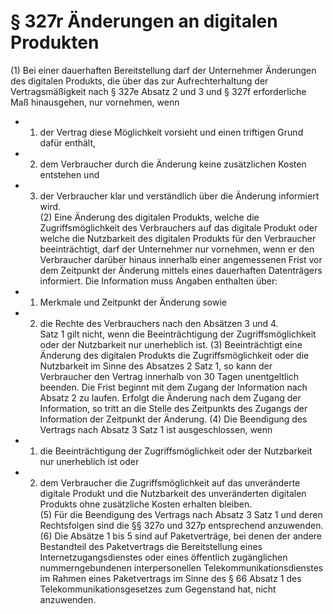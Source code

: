 # § 327r Änderungen an digitalen Produkten
(1) Bei einer dauerhaften Bereitstellung darf der Unternehmer Änderungen des digitalen Produkts, die über das zur Aufrechterhaltung der Vertragsmäßigkeit nach § 327e Absatz 2 und 3 und § 327f erforderliche Maß hinausgehen, nur vornehmen, wenn
* 1. der Vertrag diese Möglichkeit vorsieht und einen triftigen Grund dafür enthält,
* 2. dem Verbraucher durch die Änderung keine zusätzlichen Kosten entstehen und
* 3. der Verbraucher klar und verständlich über die Änderung informiert wird.  
(2) Eine Änderung des digitalen Produkts, welche die Zugriffsmöglichkeit des Verbrauchers auf das digitale Produkt oder welche die Nutzbarkeit des digitalen Produkts für den Verbraucher beeinträchtigt, darf der Unternehmer nur vornehmen, wenn er den Verbraucher darüber hinaus innerhalb einer angemessenen Frist vor dem Zeitpunkt der Änderung mittels eines dauerhaften Datenträgers informiert. Die Information muss Angaben enthalten über:
* 1. Merkmale und Zeitpunkt der Änderung sowie
* 2. die Rechte des Verbrauchers nach den Absätzen 3 und 4.  
Satz 1 gilt nicht, wenn die Beeinträchtigung der Zugriffsmöglichkeit oder der Nutzbarkeit nur unerheblich ist.
(3) Beeinträchtigt eine Änderung des digitalen Produkts die Zugriffsmöglichkeit oder die Nutzbarkeit im Sinne des Absatzes 2 Satz 1, so kann der Verbraucher den Vertrag innerhalb von 30 Tagen unentgeltlich beenden. Die Frist beginnt mit dem Zugang der Information nach Absatz 2 zu laufen. Erfolgt die Änderung nach dem Zugang der Information, so tritt an die Stelle des Zeitpunkts des Zugangs der Information der Zeitpunkt der Änderung.
(4) Die Beendigung des Vertrags nach Absatz 3 Satz 1 ist ausgeschlossen, wenn
* 1. die Beeinträchtigung der Zugriffsmöglichkeit oder der Nutzbarkeit nur unerheblich ist oder
* 2. dem Verbraucher die Zugriffsmöglichkeit auf das unveränderte digitale Produkt und die Nutzbarkeit des unveränderten digitalen Produkts ohne zusätzliche Kosten erhalten bleiben.  
(5) Für die Beendigung des Vertrags nach Absatz 3 Satz 1 und deren Rechtsfolgen sind die §§ 327o und 327p entsprechend anzuwenden.
(6) Die Absätze 1 bis 5 sind auf Paketverträge, bei denen der andere Bestandteil des Paketvertrags die Bereitstellung eines Internetzugangsdienstes oder eines öffentlich zugänglichen nummerngebundenen interpersonellen Telekommunikationsdienstes im Rahmen eines Paketvertrags im Sinne des § 66 Absatz 1 des Telekommunikationsgesetzes zum Gegenstand hat, nicht anzuwenden.